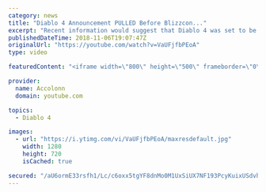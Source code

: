 ```yaml
---
category: news
title: "Diablo 4 Announcement PULLED Before Blizzcon..."
excerpt: "Recent information would suggest that Diablo 4 was set to be announced at Blizzcon but ended being pulled after developers couldn't commit to the current ..."
publishedDateTime: 2018-11-06T19:07:47Z
originalUrl: "https://youtube.com/watch?v=VaUFjfbPEoA"
type: video

featuredContent: "<iframe width=\"800\" height=\"500\" frameborder=\"0\" src=\"https://www.youtube.com/embed/VaUFjfbPEoA\" allow=\"accelerometer; autoplay; encrypted-media; gyroscope; picture-in-picture\" allowfullscreen></iframe>"

provider:
  name: Accolonn
  domain: youtube.com

topics:
  - Diablo 4

images:
  - url: "https://i.ytimg.com/vi/VaUFjfbPEoA/maxresdefault.jpg"
    width: 1280
    height: 720
    isCached: true

secured: "/aU6ormE33rsfh1/Lc/c6oxx5tgYF8dnMo0M1UxSiUX7NF193PcyKuixUSdvhxJtXvA0v8O+Hwkv56D6IXjXQj7hi8pAGAckVsPFuSv8r+slHDLOIYG78iH6wXfa4HbOJiNfxvL1n5u+L8mMu2jxQ2hS1Gv3DEoA3vWBPYe7HuLQ5vqNdN51z41UYiLDX2OHiZyXOVArBAlCd3lDVUJLRS8u+EmQFT6qRizgcQCb0Pze/NOStYOYXvuHhpBPi07Ak8tlncby003OqBRI7OTvaYp5y1l+evFX4nMuLfTzaIl8E4N2ORZEZKVbfwNtjHIJ26krCBN/WI6UmoYSHLJwpaT43iDEJ2dLBUCDVD/Nf+4YEmD7zoe5uVSmGKZIc6QP+iwB57VLmoQHYOGzSGVHJvWK4okHzdlMIj+Bsvtq7W4h4rnVlAff/+1OvxZvlSFn;pBjyOAXrFv9mJiUvFAT+vA=="
---
```


